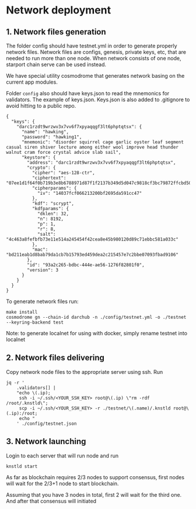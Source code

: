 # Network deployment

## 1. Network files generation
The folder config should have testnet.yml in order to generate properly network files.
Network files are configs, genesis, private keys, etc, that are needed to run more than one node. 
When network consists of one node, starport chain serve can be used instead.

We have special utility cosmodrome that generates network basing on the current app modules.

Folder `config` also should have keys.json to read the mnemonics for validators.
The example of keys.json. Keys.json is also added to .gitignore to avoid hitting to a public repo.
```
{
  "keys": {
    "darc1rzdt9wrzwv3x7vv6f7xpyaqqgf3lt6phptqtsx": {
      "name": "hawking",
      "password": "hawking1",
      "mnemonic": "disorder squirrel cage garlic oyster leaf segment casual siren shiver lecture among either wool improve head thunder walnut cram force crystal advice slab sail",
      "keystore": {
        "address": "darc1rzdt9wrzwv3x7vv6f7xpyaqqgf3lt6phptqtsx",
        "crypto": {
          "cipher": "aes-128-ctr",
          "ciphertext": "07ee1d1f64f0b719b3e8b6788971d87f1f2137b349d5d047c9818cf3bc79872ffcbd50bfbd",
          "cipherparams": {
            "iv": "14037fcf066213200bf2695da591cc47"
          },
          "kdf": "scrypt",
          "kdfparams": {
            "dklen": 32,
            "n": 8192,
            "p": 1,
            "r": 8,
            "salt": "4c463a8fefbfb73e11e514a245454f42cea8e45b980120d89c71ebbc581a033c"
          },
          "mac": "bd211eab1d8bab79da1cb7b15793ed459dea2c215457e7c2bbe07093fbad9106"
        },
        "id": "93a2c265-bdbc-444e-ae56-1276f82801f0",
        "version": 3
      }
    }
  }
}
```
To generate network files run:
```
make install
cosmodrome gn --chain-id darchub -n ./config/testnet.yml -o ./testnet --keyring-backend test
```
Note: to generate localnet for using with docker, simply rename testnet into localnet

## 2. Network files delivering
Copy network node files to the appropriate server using ssh. 
Run 
```
jq -r '
    .validators[] |
    "echo \(.ip);
     ssh -i ~/.ssh/<YOUR_SSH_KEY> root@\(.ip) \"rm -rdf /root/.knstld\";
     scp -i ~/.ssh/<YOUR_SSH_KEY> -r ./testnet/\(.name)/.knstld root@\(.ip):/root;
     echo "
    ' ./config/testnet.json
```
## 3. Network launching
Login to each server that will run node and run
```
knstld start
```
As far as blockchain requires 2/3 nodes to support consensus, 
first nodes will wait for the 2/3+1 node to start blockchain.

Assuming that you have 3 nodes in total, first 2 will wait for the third one. And after that consensus will initiated